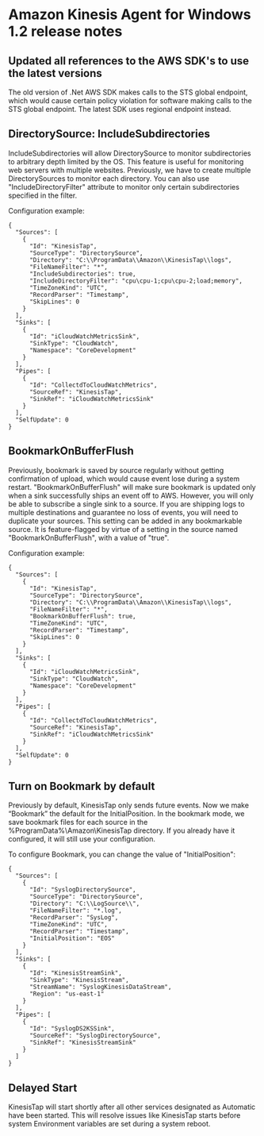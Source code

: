 # Amazon Kinesis Agent for Windows 1.2 release notes

## Updated all references to the AWS SDK's to use the latest versions

The old version of .Net AWS SDK makes calls to the STS global endpoint, which would cause certain policy violation for software making calls to the STS global endpoint. The latest SDK uses regional endpoint instead.



## DirectorySource: IncludeSubdirectories

IncludeSubdirectories will allow DirectorySource to monitor subdirectories to arbitrary depth limited by the OS. This feature is useful for monitoring web servers with multiple websites. Previously, we have to create multiple DirectorySources to monitor each directory. You can also use "IncludeDirectoryFilter" attribute to monitor only certain subdirectories specified in the filter.

Configuration example:

```
{
  "Sources": [
    {
      "Id": "KinesisTap",
      "SourceType": "DirectorySource",
      "Directory": "C:\\ProgramData\\Amazon\\KinesisTap\\logs",
      "FileNameFilter": "*",
      "IncludeSubdirectories": true,
      "IncludeDirectoryFilter": "cpu\cpu-1;cpu\cpu-2;load;memory",
      "TimeZoneKind": "UTC",
      "RecordParser": "Timestamp",
      "SkipLines": 0
    }
  ],
  "Sinks": [
    {
      "Id": "iCloudWatchMetricsSink",
      "SinkType": "CloudWatch",
      "Namespace": "CoreDevelopment"
    }
  ],
  "Pipes": [
    {
      "Id": "CollectdToCloudWatchMetrics",
      "SourceRef": "KinesisTap",
      "SinkRef": "iCloudWatchMetricsSink"
    }
  ],
  "SelfUpdate": 0
}
```


## BookmarkOnBufferFlush

Previously, bookmark is saved by source regularly without getting confirmation of upload, which would cause event lose during a system restart. "BookmarkOnBufferFlush" will make sure bookmark is updated only when a sink successfully ships an event off to AWS. However, you will only be able to subscribe a single sink to a source. If you are shipping logs to multiple destinations and guarantee no loss of events, you will need to duplicate your sources. This setting can be added in any bookmarkable source. It is feature-flagged by virtue of a setting in the source named "BookmarkOnBufferFlush", with a value of "true".

Configuration example:

```
{
  "Sources": [
    {
      "Id": "KinesisTap",
      "SourceType": "DirectorySource",
      "Directory": "C:\\ProgramData\\Amazon\\KinesisTap\\logs",
      "FileNameFilter": "*",
      "BookmarkOnBufferFlush": true,
      "TimeZoneKind": "UTC",
      "RecordParser": "Timestamp",
      "SkipLines": 0
    }
  ],
  "Sinks": [
    {
      "Id": "iCloudWatchMetricsSink",
      "SinkType": "CloudWatch",
      "Namespace": "CoreDevelopment"
    }
  ],
  "Pipes": [
    {
      "Id": "CollectdToCloudWatchMetrics",
      "SourceRef": "KinesisTap",
      "SinkRef": "iCloudWatchMetricsSink"
    }
  ],
  "SelfUpdate": 0
}
```


## Turn on Bookmark by default

Previously by default, KinesisTap only sends future events. Now we make “Bookmark” the default for the InitialPosition. In the bookmark mode, we save bookmark files for each source in the %ProgramData%\Amazon\KinesisTap directory. If you already have it configured, it will still use your configuration. 

To configure Bookmark, you can change the value of "InitialPosition":

```
{
  "Sources": [
    {
      "Id": "SyslogDirectorySource",
      "SourceType": "DirectorySource",
      "Directory": "C:\\LogSource\\",
      "FileNameFilter": "*.log",
      "RecordParser": "SysLog",
      "TimeZoneKind": "UTC",
      "RecordParser": "Timestamp",
      "InitialPosition": "EOS"
    }
  ],
  "Sinks": [
    {
      "Id": "KinesisStreamSink",
      "SinkType": "KinesisStream",
      "StreamName": "SyslogKinesisDataStream",
      "Region": "us-east-1"
    }
  ],
  "Pipes": [
    {
      "Id": "SyslogDS2KSSink",
      "SourceRef": "SyslogDirectorySource",
      "SinkRef": "KinesisStreamSink"
    }
  ]
}
```

## Delayed Start

KinesisTap will start shortly after all other services designated as Automatic have been started. This will resolve issues like KinesisTap starts before system Environment variables are set during a system reboot.


[firehose-pricing]: https://aws.amazon.com/kinesis/data-firehose/pricing/
[msdn-encoding]: https://docs.microsoft.com/en-us/dotnet/api/system.text.encoding?view=netframework-4.8&viewFallbackFrom=netframework-4.7.2.
[msdn-regex-options]: https://docs.microsoft.com/en-us/dotnet/api/system.text.regularexpressions.regexoptions?view=netframework-4.7.2
[ssm-on-prem]: https://docs.aws.amazon.com/systems-manager/latest/userguide/systems-manager-managedinstances.html
